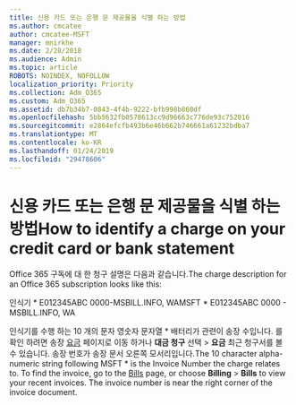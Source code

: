 ```yaml
---
title: 신용 카드 또는 은행 문 제공물을 식별 하는 방법
ms.author: cmcatee
author: cmcatee-MSFT
manager: mnirkhe
ms.date: 2/28/2018
ms.audience: Admin
ms.topic: article
ROBOTS: NOINDEX, NOFOLLOW
localization_priority: Priority
ms.collection: Adm_O365
ms.custom: Adm_O365
ms.assetid: db7b34b7-0843-4f4b-9222-bfb998b860df
ms.openlocfilehash: 5bb5632fb0578613cc9d96663c776de93c752016
ms.sourcegitcommit: e2864efcfb493b6e46b662b746661a61232bdba7
ms.translationtype: MT
ms.contentlocale: ko-KR
ms.lasthandoff: 01/24/2019
ms.locfileid: "29478606"
---
```

# <a name="how-to-identify-a-charge-on-your-credit-card-or-bank-statement"></a><span data-ttu-id="febc0-102">신용 카드 또는 은행 문 제공물을 식별 하는 방법</span><span class="sxs-lookup"><span data-stu-id="febc0-102">How to identify a charge on your credit card or bank statement</span></span>

<span data-ttu-id="febc0-103">Office 365 구독에 대 한 청구 설명은 다음과 같습니다.</span><span class="sxs-lookup"><span data-stu-id="febc0-103">The charge description for an Office 365 subscription looks like this:</span></span>
  
<span data-ttu-id="febc0-104">인식기 \* E012345ABC 0000-MSBILL.INFO, WA</span><span class="sxs-lookup"><span data-stu-id="febc0-104">MSFT \* E012345ABC 0000 - MSBILL.INFO, WA</span></span>
  
<span data-ttu-id="febc0-p101">인식기를 수행 하는 10 개의 문자 영숫자 문자열 \* 배터리가 관련이 송장 수입니다. 를 확인 하려면 송장 [요금](https://go.microsoft.com/fwlink/p/?linkid=848039) 페이지로 이동 하거나 **대금 청구** 선택 \> **요금** 최근 청구서를 볼 수 있습니다. 송장 번호가 송장 문서 오른쪽 모서리입니다.</span><span class="sxs-lookup"><span data-stu-id="febc0-p101">The 10 character alpha-numeric string following MSFT \* is the Invoice Number the charge relates to. To find the invoice, go to the [Bills](https://go.microsoft.com/fwlink/p/?linkid=848039) page, or choose **Billing** \> **Bills** to view your recent invoices. The invoice number is near the right corner of the invoice document.</span></span> 
  

